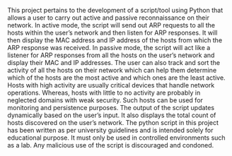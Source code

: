 This project pertains to the development of a script/tool using Python that allows a user to carry out active and passive reconnaissance on their network. In active mode, the script will send out ARP requests to all the hosts within the user’s network and then listen for ARP responses. It will then display the MAC address and IP address of the hosts from which the ARP response was received. In passive mode, the script will act like a listener for ARP responses from all the hosts on the user’s network and display their MAC and IP addresses.
The user can also track and sort the activity of all the hosts on their network which can help them determine which of the hosts are the most active and which ones are the least active. Hosts with high activity are usually critical devices that handle network operations. Whereas, hosts with little to no activity are probably in neglected domains with weak security. Such hosts can be used for monitoring and persistence purposes.
The output of the script updates dynamically based on the user’s input. It also displays the total count of hosts discovered on the user’s network. The python script in this project has been written as per university guidelines and is intended solely for educational purpose. It must only be used in controlled environments such as a lab. Any malicious use of the script is discouraged and condoned.
